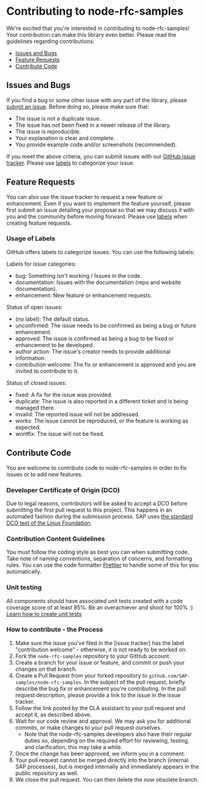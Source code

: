 # Contributing to node-rfc-samples

We're excited that you're interested in contributing to node-rfc-samples! Your contribution can make this library even better. Please read the guidelines regarding contributions:

- [Issues and Bugs](#issues-and-bugs)
- [Feature Requests](#feature-requests)
- [Contribute Code](#contribute-code)

## Issues and Bugs

If you find a bug or some other issue with any part of the library, please [submit an issue](https://github.com/SAP-samples/node-rfc-samples/issues). Before doing so, please make sure that:

- The issue is not a duplicate issue.
- The issue has not been fixed in a newer release of the library.
- The issue is reproducible.
- Your explanation is clear and complete.
- You provide example code and/or screenshots (recommended).

If you meet the above criteria, you can submit issues with our [GitHub issue tracker](https://github.com/SAP-samples/node-rfc-samples/issues/new). Please use [labels](#usage-of-labels) to categorize your issue.

## Feature Requests

You can also use the issue tracker to request a new feature or enhancement. Even if you want to implement the feature yourself, please first submit an issue detailing your proposal so that we may discuss it with you and the community before moving forward. Please use [labels](#usage-of-labels) when creating feature requests.

### Usage of Labels

GitHub offers labels to categorize issues. You can use the following labels:

Labels for issue categories:

- bug: Something isn't working / Issues in the code.
- documentation: Issues with the documentation (repo and website documentation).
- enhancement: New feature or enhancement requests.

Status of open issues:

- (no label): The default status.
- unconfirmed: The issue needs to be confirmed as being a bug or future enhancement.
- approved: The issue is confirmed as being a bug to be fixed or enhancement to be developed.
- author action: The issue's creator needs to provide additional information.
- contribution welcome: The fix or enhancement is approved and you are invited to contribute to it.

Status of closed issues:

- fixed: A fix for the issue was provided.
- duplicate: The issue is also reported in a different ticket and is being managed there.
- invalid: The reported issue will not be addressed.
- works: The issue cannot be reproduced, or the feature is working as expected.
- wontfix: The issue will not be fixed.

## Contribute Code

You are welcome to contribute code to node-rfc-samples in order to fix issues or to add new features.

### Developer Certificate of Origin (DCO)

Due to legal reasons, contributors will be asked to accept a DCO before submitting the first pull request to this project. This happens in an automated fashion during the submission process. SAP uses [the standard DCO text of the Linux Foundation](https://developercertificate.org/).

### Contribution Content Guidelines

You must follow the coding style as best you can when submitting code. Take note of naming conventions, separation of concerns, and formatting rules. You can use the code formatter [Prettier](https://prettier.io/) to handle some of this for you automatically.

### Unit testing

All components should have associated unit tests created with a code coverage score of at least 85%. Be an overachiever and shoot for 100% :) [Learn how to create unit tests](./UNIT-TESTING.md)

### How to contribute - the Process

1. Make sure the issue you've filed in the [issue tracker] has the label "contribution welcome" - otherwise, it is not ready to be worked on.
2. Fork the `node-rfc-samples` repository to your GitHub account.
3. Create a branch for your issue or feature, and commit or push your changes on that branch.
4. Create a Pull Request from your forked repository to `github.com/SAP-samples/node-rfc-samples`. In the subject of the pull request, briefly describe the bug fix or enhancement you're contributing. In the pull request description, please provide a link to the issue in the issue tracker.
5. Follow the link posted by the CLA assistant to your pull request and accept it, as described above.
6. Wait for our code review and approval. We may ask you for additional commits, or make changes to your pull request ourselves.
    - Note that the node-rfc-samples developers also have their regular duties so, depending on the required effort for reviewing, testing, and clarification, this may take a while.
7. Once the change has been approved, we inform you in a comment.
8. Your pull request cannot be merged directly into the branch (internal SAP processes), but is merged internally and immediately appears in the public repository as well.
9. We close the pull request. You can then delete the now obsolete branch.

